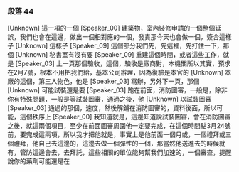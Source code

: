 ### 段落 44

[Unknown] 這一項的一個
[Speaker_00] 建築物，室內裝修申請的一個整個延誤，我們也會在這邊，做出一個相對應的一個，發責那今天也會做一個，簽合這樣子
[Unknown] 這樣子
[Speaker_09] 這個部分我們先，先這裡，先打住一下，那個
[Unknown] 秘書室有沒有要
[Speaker_09] 重建這個時間，或者這些工作，就是
[Speaker_03] 上一頁那個驗收，這個，驗收是廠商對，本機關所以其實，預求在2月7號，根本不用把我們給，基本公司辦理，因為復驗是本官的
[Unknown] 本廠的這個，第三人物色，他是
[Speaker_03] 寫辦，另外下一頁，那個
[Unknown] 可能試裝還是要
[Speaker_03] 跑在前面，消防圖審，一般是，除非你有特殊問題，一般是等試裝圖審，通過之後，他
[Unknown] 以試裝圖審
[Speaker_03] 通過的那個，速度，然後解鋪在消防圖審的，資料後面，所以可能，這個秩序上
[Speaker_00] 我知道就是，這邊知道說試裝圖審，會在消防圖審之後，就這兩個項目，至少在前面圖審周圍他一定要完成，在這個時間點3月24號前，要完成這兩項，所以我才把他就是，事實上是他前面一個月或，一個禮拜或三個禮拜，他自己去這邊的，這邊去做一個彈性的一個，那當然他送進去的時候就有，管防這邊會去，去拜託，這些相關的單位能夠幫我們加速的，一個審查，提醒說你的藥劑可能還是在